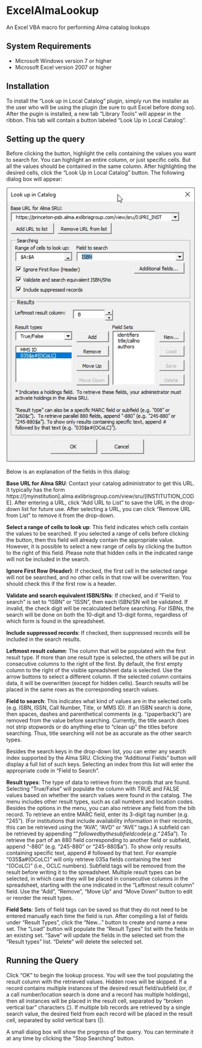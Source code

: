 # ExcelAlmaLookup
An Excel VBA macro for performing Alma catalog lookups

## System Requirements
- Microsoft Windows version 7 or higher
- Microsoft Excel version 2007 or higher

## Installation
To install the “Look up in Local Catalog” plugin, simply run the installer as the user who will be using the plugin (be sure to quit Excel before doing so).  After the pugin is installed, a new tab “Library Tools” will appear in the ribbon.  This tab will contain a button labeled “Look Up in Local Catalog”.  

## Setting up the query
Before clicking the button, highlight the cells containing the values you want to search for.  You can highlight an entire column, or just specific cells.  But all the values should be contained in the same column.  After highlighting the desired cells, click the “Look Up in Local Catalog” button.  The following dialog box will appear:

<img src='./img/dialog.jpg' width=500>

Below is an explanation of the fields in this dialog:

**Base URL for Alma SRU**:  Contact your catalog administrator to get this URL.  It typically has the form https://[myinstitution].alma.exlibrisgroup.com/view/sru/[INSTITUTION_CODE].  After entering a URL, click “Add URL to List” to save the URL in the drop-down list for future use.  After selecting a URL, you can click “Remove URL from List” to remove it from the drop-down.

**Select a range of cells to look up**: This field indicates which cells contain the values to be searched.  If you selected a range of cells before clicking the button, then this field will already contain the appropriate value.  However, it is possible to select a new range of cells by clicking the button to the right of this field.  Please note that hidden cells in the indicated range will not be included in the search.

**Ignore First Row (Header)**: If checked, the first cell in the selected range will not be searched, and no other cells in that row will be overwritten.  You should check this if the first row is a header.

**Validate and search equivalent ISBN/SNs**: If checked, and if “Field to search” is set to “ISBN” or “ISSN”, then each ISBN/SN will be validated.  If invalid, the check digit will be recalculated before searching. For ISBNs, the search will be done on both the 10-digit and 13-digit forms, regardless of which form is found in the spreadsheet.

**Include suppressed records**: If checked, then suppressed records will be included in the search results.

**Leftmost result column**: The column that will be populated with the first result type.  If more than one result type is selected, the others will be put in consecutive columns to the right of the first.  By default, the first empty column to the right of the visible spreadsheet data is selected.  Use the arrow buttons to select a different column.  If the selected column contains data, it will be overwritten (except for hidden cells). Search results will be placed in the same rows as the corresponding search values.

**Field to search**: This indicates what kind of values are in the selected cells (e.g. ISBN, ISSN, Call Number, Title, or MMS ID).  If an ISBN search is done, then spaces, dashes and parenthetical comments (e.g. “(paperback)”) are removed from the value before searching.  Currently, the title search does not strip stopwords or do anything else to “clean up” the titles before searching.  Thus, title searching will not be as accurate as the other search types.

Besides the search keys in the drop-down list, you can enter any search index supported by the Alma SRU.  Clicking the “Additional Fields” button will display a full list of such keys.  Selecting an index from this list will enter the appropriate code in “Field to Search”.

**Result types**:  The type of data to retrieve from the records that are found.  Selecting “True/False” will populate the column with TRUE and FALSE values based on whether the search values were found in the catalog.  The menu includes other result types, such as call numbers and location codes.  Besides the options in the menu, you can also retrieve any field from the bib record. To retrieve an entire MARC field, enter its 3-digit tag number (e.g. “245”).  (For institutions that include availability information in their records, this can be retrieved using the “AVA”, “AVD” or “AVE” tags.)  A subfield can be retrieved by appending “$” followed by the subfield code (e.g. “245$a”).  To retrieve the part of an 880 field corresponding to another field or subfield, append “-880” (e.g. “245-880” or “245-880$a”).  To show only results containing specific text, append # followed by that text.  For example “035$a#(OCoLC)” will only retrieve 035a fields containing the text “(OCoLC)” (i.e., OCLC numbers).  Subfield tags will be removed from the result before writing it to the spreadsheet.  Multiple result types can be selected, in which case they will be placed in consecutive columns in the spreadsheet, starting with the one indicated in the “Leftmost result column” field.  Use the “Add”, “Remove”, “Move Up” and “Move Down” button to edit or reorder the result types.

**Field Sets**:  Sets of field tags can be saved so that they do not need to be entered manually each time the field is run.  After compiling a list of fields under “Result Types”, click the “New…” button to create and name a new set.  The “Load” button will populate the “Result Types” list with the fields in an existing set.  “Save” will update the fields in the selected set from the “Result types” list.  “Delete” will delete the selected set.

## Running the Query

Click “OK” to begin the lookup process.  You will see the tool populating the result column with the retrieved values.  Hidden rows will be skipped.   If a record contains multiple instances of the desired result field/subfield (or, if a call number/location search is done and a record has multiple holdings), then all instances will be placed in the result cell, separated by “broken vertical bar” characters (¦).  If multiple bib records are retrieved by a single search value, the desired field from each record will be placed in the result cell, separated by solid vertical bars (|).

A small dialog box will show the progress of the query.  You can terminate it at any time by clicking the "Stop Searching" button.
